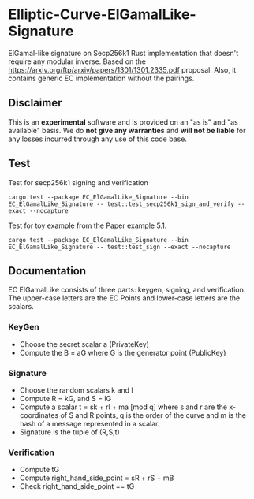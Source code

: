 # Elliptic-Curve-ElGamalLike-Signature

ElGamal-like signature on Secp256k1 Rust implementation that doesn't require any modular inverse. Based on the https://arxiv.org/ftp/arxiv/papers/1301/1301.2335.pdf proposal. Also, it contains generic EC implementation without the pairings. 

## Disclaimer

This is an **experimental** software and is provided on an "as is" and "as available" basis. We do **not give any warranties** and **will not be liable** for any losses incurred through any use of this code base.

## Test
Test for secp256k1 signing and verification
```
cargo test --package EC_ElGamalLike_Signature --bin EC_ElGamalLike_Signature -- test::test_secp256k1_sign_and_verify --exact --nocapture
```

Test for toy example from the Paper example 5.1. 
```
cargo test --package EC_ElGamalLike_Signature --bin EC_ElGamalLike_Signature -- test::test_sign --exact --nocapture 
```

## Documentation

EC ElGamalLike consists of three parts: keygen, signing, and verification. The upper-case letters are the EC Points and lower-case letters are the scalars.

### KeyGen 

- Choose the secret scalar a (PrivateKey)
- Compute the B = aG where G is the generator point (PublicKey)


### Signature 

- Choose the random scalars k and l
- Compute R = kG, and S = lG
- Compute a scalar t = sk + rl + ma [mod q] where s and r are the x-coordinates of S and R points, q is the order of the curve and m is the hash of a message represented in a scalar. 
- Signature is the tuple of (R,S,t) 


### Verification

- Compute tG
- Compute right_hand_side_point = sR + rS + mB 
- Check right_hand_side_point == tG
